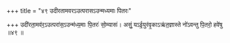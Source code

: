 +++
title = "४९ उदीरतामवरऽउत्परासऽउन्मध्यमाः पितरः"

+++
उदी॑रता॒मव॑र॒ऽउत्परा॑स॒ऽउन्म॑ध्य॒माः पि॒तरः॑ सो॒म्यासः॑। असुं॒ यऽई॒युर॑वृ॒काऽऋ॑त॒ज्ञास्ते नो॑ऽवन्तु पि॒तरो॒ हवे॑षु ॥४९ ॥